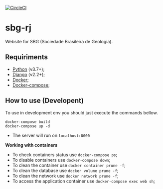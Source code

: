 [![CircleCI](https://circleci.com/gh/lcpojr/sbg-rj/tree/master.svg?style=svg)](https://circleci.com/gh/lcpojr/sbg-rj/tree/master)

# sbg-rj

Website for SBG (Sociedade Brasileira de Geologia).

## Requiriments

- [Python](https://www.python.org/downloads/) (v3.7+);
- [Django](https://www.djangoproject.com/download/) (v2.2+);
- [Docker](https://docs.docker.com/install/linux/docker-ce/ubuntu/);
- [Docker-compose](https://docs.docker.com/compose/install/);

## How to use (Developent)

To use in development env you should just execute the commands bellow.

```shell
docker-compose build
docker-compose up -d
```

* The server will run on `localhost:8000`

**Working with containers**

- To check containers status use `docker-compose ps`;
- To disable containers use `docker-compose down`;
- To clean the container use `docker container prune -f`;
- To clean the database use `docker volume prune -f`;
- To clean the network use `docker network prune -f`;
- To access the application container use `docker-compose exec web sh`;

